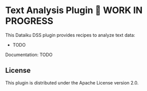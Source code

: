 # Text Analysis Plugin 🚧 WORK IN PROGRESS

This Dataiku DSS plugin provides recipes to analyze text data:
- TODO

Documentation: TODO

## License

This plugin is distributed under the Apache License version 2.0.
